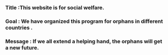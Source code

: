 

### Title :This website is for social welfare.
### Goal : We have organized this program for orphans in different countries .
### Message : If we all extend a helping hand, the orphans will get a new future.

